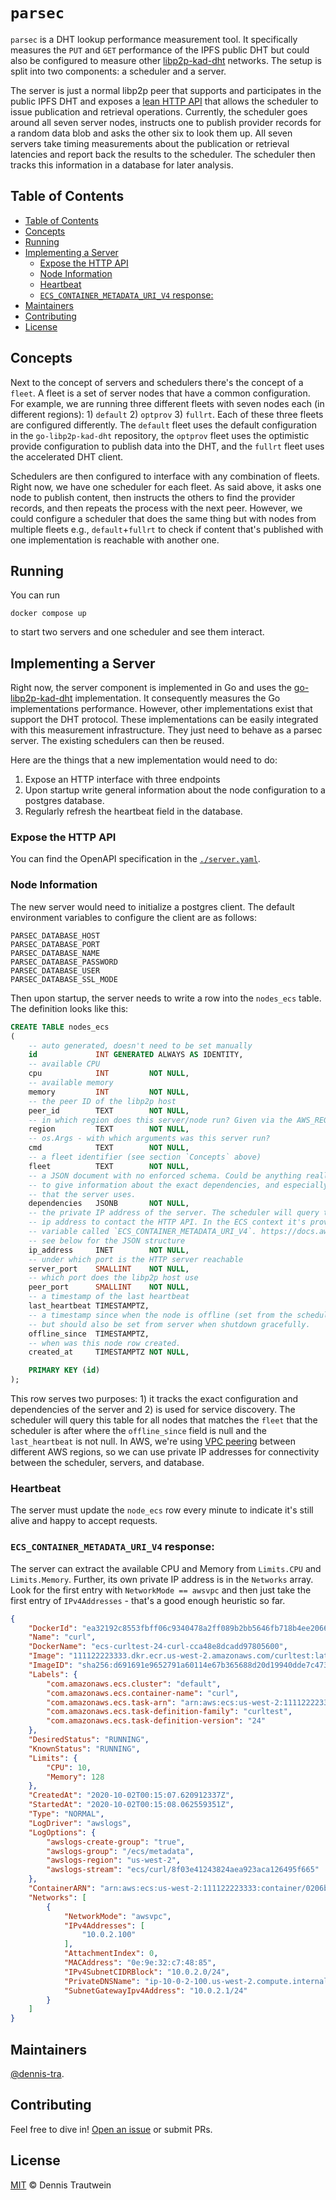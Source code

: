 # `parsec`

`parsec` is a DHT lookup performance measurement tool. It specifically measures the `PUT` and `GET` performance of the
IPFS public DHT but could also be configured to measure
other [libp2p-kad-dht](https://github.com/libp2p/specs/blob/master/kad-dht/README.md) networks.
The setup is split into two components: a scheduler and a server.

The server is just a normal libp2p peer that supports and participates in the public IPFS DHT and exposes a [lean HTTP
API](./server.yaml) that allows the scheduler to issue publication and retrieval operations. Currently, the scheduler goes around all
seven server nodes, instructs one to publish provider records for a random data blob and asks the other six to look them up.
All seven servers take timing measurements about the publication or retrieval latencies and
report back the results to the scheduler. The scheduler then tracks this information in a database for later analysis.

## Table of Contents

- [Table of Contents](#table-of-contents)
- [Concepts](#concepts)
- [Running](#running)
- [Implementing a Server](#implementing-a-server)
  - [Expose the HTTP API](#expose-the-http-api)
  - [Node Information](#node-information)
  - [Heartbeat](#heartbeat)
  - [`ECS_CONTAINER_METADATA_URI_V4` response:](#ecs_container_metadata_uri_v4-response)
- [Maintainers](#maintainers)
- [Contributing](#contributing)
- [License](#license)


## Concepts

Next to the concept of servers and schedulers there's the concept of a `fleet`. A fleet is a set of server nodes that
have a common configuration. For example, we are running three different fleets with seven nodes each (in different regions): 1) `default` 2) `optprov` 3) `fullrt`.
Each of these three fleets are configured differently. The `default` fleet uses the default configuration in the `go-libp2p-kad-dht` repository, the `optprov` fleet uses the optimistic provide configuration to publish data into the DHT, and the `fullrt` fleet uses the accelerated DHT client.

Schedulers are then configured to interface with any combination of fleets. Right now, we have one scheduler for each fleet. As said above, it asks one node to publish content, then instructs the others to find the provider records, and then repeats the process with the next peer. However,
we could configure a scheduler that does the same thing but with nodes from multiple fleets e.g., `default`+`fullrt` to check if content that's published with one implementation is reachable with another one.

## Running

You can run

```shell
docker compose up
```

to start two servers and one scheduler and see them interact.

## Implementing a Server

Right now, the server component is implemented in Go and uses the [go-libp2p-kad-dht](https://github.com/libp2p/go-libp2p-kad-dht) implementation.
It consequently measures the Go implementations performance. However, other implementations exist that support the DHT protocol. These
implementations can be easily integrated with this measurement infrastructure. They just need to behave as a parsec server.
The existing schedulers can then be reused.

Here are the things that a new implementation would need to do:

1. Expose an HTTP interface with three endpoints
2. Upon startup write general information about the node configuration to a postgres database.
3. Regularly refresh the heartbeat field in the database.

### Expose the HTTP API

You can find the OpenAPI specification in the [`./server.yaml`](./server.yaml).

### Node Information

The new server would need to initialize a postgres client. The default environment variables to configure the client are as follows:

```env
PARSEC_DATABASE_HOST
PARSEC_DATABASE_PORT
PARSEC_DATABASE_NAME
PARSEC_DATABASE_PASSWORD
PARSEC_DATABASE_USER
PARSEC_DATABASE_SSL_MODE
```

Then upon startup, the server needs to write a row into the `nodes_ecs` table. The definition looks like this:

```sql
CREATE TABLE nodes_ecs
(
    -- auto generated, doesn't need to be set manually
    id             INT GENERATED ALWAYS AS IDENTITY,
    -- available CPU
    cpu            INT         NOT NULL,
    -- available memory
    memory         INT         NOT NULL,
    -- the peer ID of the libp2p host
    peer_id        TEXT        NOT NULL,
    -- in which region does this server/node run? Given via the AWS_REGION environment var
    region         TEXT        NOT NULL,
    -- os.Args - with which arguments was this server run?
    cmd            TEXT        NOT NULL,
    -- a fleet identifier (see section `Concepts` above)
    fleet          TEXT        NOT NULL,
    -- a JSON document with no enforced schema. Could be anything really. It's intended
    -- to give information about the exact dependencies, and especially kad-dht implementation
    -- that the server uses. 
    dependencies   JSONB       NOT NULL,
    -- the private IP address of the server. The scheduler will query this table and use this
    -- ip address to contact the HTTP API. In the ECS context it's provided via an environment
    -- variable called `ECS_CONTAINER_METADATA_URI_V4`. https://docs.aws.amazon.com/AmazonECS/latest/developerguide/task-metadata-endpoint-v4.html
    -- see below for the JSON structure
    ip_address     INET        NOT NULL,
    -- under which port is the HTTP server reachable
    server_port    SMALLINT    NOT NULL,
    -- which port does the libp2p host use
    peer_port      SMALLINT    NOT NULL,
    -- a timestamp of the last heartbeat
    last_heartbeat TIMESTAMPTZ,
    -- a timestamp since when the node is offline (set from the scheduler if the node is unreachable, e.g., crashed)
    -- but should also be set from server when shutdown gracefully.
    offline_since  TIMESTAMPTZ,
    -- when was this node row created.
    created_at     TIMESTAMPTZ NOT NULL,

    PRIMARY KEY (id)
);
```

This row serves two purposes: 1) it tracks the exact configuration and dependencies of the server and 2) is used for service discovery.
The scheduler will query this table for all nodes that matches the `fleet` that the scheduler is after where the `offline_since` field is null and
the `last_heartbeat` is not null. In AWS, we're using [VPC peering](https://docs.aws.amazon.com/vpc/latest/peering/what-is-vpc-peering.html) between different AWS regions, so we can use private IP addresses for connectivity between the scheduler, servers, and database.

### Heartbeat

The server must update the `node_ecs` row every minute to indicate it's still alive and happy to accept requests.


### `ECS_CONTAINER_METADATA_URI_V4` response:

The server can extract the available CPU and Memory from `Limits.CPU` and `Limits.Memory`. Further,
its own private IP address is in the `Networks` array. Look for the first entry with `NetworkMode == awsvpc`
and then just take the first entry of `IPv4Addresses` - that's a good enough heuristic so far.

```json
{
    "DockerId": "ea32192c8553fbff06c9340478a2ff089b2bb5646fb718b4ee206641c9086d66",
    "Name": "curl",
    "DockerName": "ecs-curltest-24-curl-cca48e8dcadd97805600",
    "Image": "111122223333.dkr.ecr.us-west-2.amazonaws.com/curltest:latest",
    "ImageID": "sha256:d691691e9652791a60114e67b365688d20d19940dde7c4736ea30e660d8d3553",
    "Labels": {
        "com.amazonaws.ecs.cluster": "default",
        "com.amazonaws.ecs.container-name": "curl",
        "com.amazonaws.ecs.task-arn": "arn:aws:ecs:us-west-2:111122223333:task/default/8f03e41243824aea923aca126495f665",
        "com.amazonaws.ecs.task-definition-family": "curltest",
        "com.amazonaws.ecs.task-definition-version": "24"
    },
    "DesiredStatus": "RUNNING",
    "KnownStatus": "RUNNING",
    "Limits": {
        "CPU": 10,
        "Memory": 128
    },
    "CreatedAt": "2020-10-02T00:15:07.620912337Z",
    "StartedAt": "2020-10-02T00:15:08.062559351Z",
    "Type": "NORMAL",
    "LogDriver": "awslogs",
    "LogOptions": {
        "awslogs-create-group": "true",
        "awslogs-group": "/ecs/metadata",
        "awslogs-region": "us-west-2",
        "awslogs-stream": "ecs/curl/8f03e41243824aea923aca126495f665"
    },
    "ContainerARN": "arn:aws:ecs:us-west-2:111122223333:container/0206b271-b33f-47ab-86c6-a0ba208a70a9",
    "Networks": [
        {
            "NetworkMode": "awsvpc",
            "IPv4Addresses": [
                "10.0.2.100"
            ],
            "AttachmentIndex": 0,
            "MACAddress": "0e:9e:32:c7:48:85",
            "IPv4SubnetCIDRBlock": "10.0.2.0/24",
            "PrivateDNSName": "ip-10-0-2-100.us-west-2.compute.internal",
            "SubnetGatewayIpv4Address": "10.0.2.1/24"
        }
    ]
}
```

## Maintainers

[@dennis-tra](https://github.com/dennis-tra).

## Contributing

Feel free to dive in! [Open an issue](https://github.com/dennis-tra/parsec/issues/new) or submit PRs.

## License

[MIT](LICENSE) © Dennis Trautwein